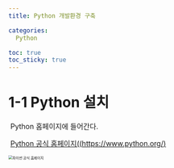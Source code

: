```yaml
---
title: Python 개발환경 구축

categories:
  Python

toc: true
toc_sticky: true
---
```


# 1-1 Python 설치

​	Python 홈페이지에 들어간다.

​	[Python 공식 홈페이지((https://www.python.org/)](https://www.python.org/)

<img src="C:\Users\s2010\OneDrive\GitBLog\img\파이썬 공홈.JPG" alt="파이썬 공식 홈페이지" style="zoom:50%;" />